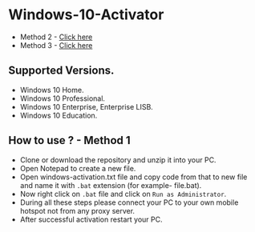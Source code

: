 # Windows-10-Activator

- Method 2 - [Click here](https://github.com/chethanyadav456/Windows-10-Activator/tree/main/method-2)
- Method 3 - [Click here](https://github.com/chethanyadav456/Windows-10-Activator/tree/main/method-3)

## Supported Versions.
- Windows 10 Home.
- Windows 10 Professional.
- Windows 10 Enterprise, Enterprise LISB.
- Windows 10 Education.

## How to use ? - Method 1
- Clone or download the repository and unzip it into your PC.
- Open Notepad to create a new file.
- Open windows-activation.txt file and copy code from that to new file and name it with `.bat` extension (for example- file.bat).
- Now right click on `.bat` file and click on `Run as Administrator`.
- During all these steps please connect your PC to your own mobile hotspot not from any proxy server.
- After successful activation restart your PC.
